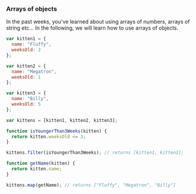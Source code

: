 ### Arrays of objects

In the past weeks, you've learned about using arrays of numbers, arrays of string etc... In the following, we will learn how to use arrays of objects.

```js
var kitten1 = {
  name: "Fluffy",
  weeksOld: 2
};

var kitten2 = {
  name: "Megatron",
  weeksOld: 1
};

var kitten3 = {
  name: "Billy",
  weeksOld: 5
};

var kittens = [kitten1, kitten2, kitten3];

function isYoungerThan3Weeks(kitten) {
  return kitten.weeksOld <= 3;
}

kittens.filter(isYoungerThan3Weeks); // returns [kitten1, kitten2];
```

```js
function getName(kitten) {
  return kitten.name;
}

kittens.map(getName); // returns ["Fluffy", "Megatron", "Billy"]
```
